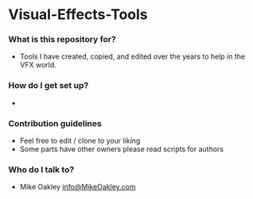 # Visual-Effects-Tools

### What is this repository for? ###
* Tools I have created, copied, and edited over the years to help in the VFX world.

### How do I get set up? ###
* 
### Contribution guidelines ###

* Feel free to edit / clone to your liking
* Some parts have other owners please read scripts for authors

### Who do I talk to? ###

* Mike Oakley info@MikeOakley.com
